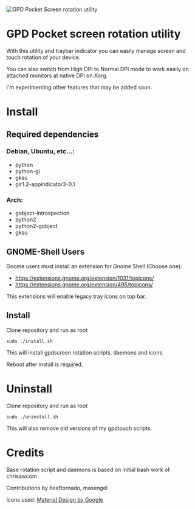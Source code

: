 ![GPD Pocket Screen rotation utility]()

# GPD Pocket screen rotation utility

With this utility and traybar indicator you can easily manage screen and touch rotation of your device.

You can also switch from High DPI to Normal DPI mode to work easily on attached monitors at native DPI on Xorg.

I'm experimenting other features that may be added soon.

# Install

## Required dependencies

### Debian, Ubuntu, etc...:

 - python
 - python-gi
 - gksu
 - gir1.2-appindicator3-0.1

### Arch:

- gobject-introspection
- python2
- python2-gobject
- gksu

## GNOME-Shell Users

Gnome users must install an extension for Gnome Shell (Choose one):

- https://extensions.gnome.org/extension/1031/topicons/
- https://extensions.gnome.org/extension/495/topicons/

This extensions will enable legacy tray icons on top bar.

## Install

Clone repository and run as root

    sudo ./install.sh

This will install gpdscreen rotation scripts, daemons and icons.

Reboot after install is required.

# Uninstall

Clone repository and run as root

    sudo ./uninstall.sh

This will also remove old versions of my gpdtouch scripts. 

# Credits

Base rotation script and daemons is based on initial bash work of chrisawcom 

Contributions by beeftornado, maxengel

Icons used: [Material Design by Google](https://www.flaticon.com/authors/google)
